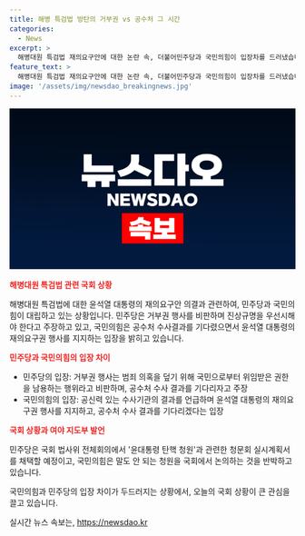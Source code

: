 ```yaml
---
title: 해병 특검법 방탄의 거부권 vs 공수처 그 시간
categories:
  - News
excerpt: >
  해병대원 특검법 재의요구안에 대한 논란 속, 더불어민주당과 국민의힘이 입장차를 드러냈습니다. 민주당은 거부권 행사를 비판하며 정쟁보다는 진상규명을 강조했고, 국민의힘은 정쟁보다는 공수처 수사 결과를 기다리자고 주장했습니다. 이에 더해, 여당은 윤대통령 탄핵 청문회를 채택할 예정이고, 국민의힘은 전당대회에서 정책 토론과 후보 선출에 주력하고 있습니다. 국회 안과 정당 내부의 엇갈린 입장에 관심이 쏠리고 있습니다.
feature_text: >
  해병대원 특검법 재의요구안에 대한 논란 속, 더불어민주당과 국민의힘이 입장차를 드러냈습니다. 민주당은 거부권 행사를 비판하며 정쟁보다는 진상규명을 강조했고, 국민의힘은 정쟁보다는 공수처 수사 결과를 기다리자고 주장했습니다. 이에 더해, 여당은 윤대통령 탄핵 청문회를 채택할 예정이고, 국민의힘은 전당대회에서 정책 토론과 후보 선출에 주력하고 있습니다. 국회 안과 정당 내부의 엇갈린 입장에 관심이 쏠리고 있습니다.
image: '/assets/img/newsdao_breakingnews.jpg'
---
```


<p><img src="/assets/img/newsdao_breakingnews.jpg" alt="ranknews 속보" /></p>

<p><b><span style="color: #ee2323;">해병대원 특검법 관련 국회 상황</span></b></p>

<p>해병대원 특검법에 대한 윤석열 대통령의 재의요구안 의결과 관련하여, 민주당과 국민의힘이 대립하고 있는 상황입니다. 민주당은 거부권 행사를 비판하며 진상규명을 우선시해야 한다고 주장하고 있고, 국민의힘은 공수처 수사결과를 기다렸으면서 윤석열 대통령의 재의요구권 행사를 지지하는 입장을 밝히고 있습니다.</p>

<p><b><span style="color: #ee2323;">민주당과 국민의힘의 입장 차이</span></b></p>

<ul>
<li>민주당의 입장: 거부권 행사는 범죄 의혹을 덮기 위해 국민으로부터 위임받은 권한을 남용하는 행위라고 비판하며, 공수처 수사 결과를 기다리자고 주장</li>
<li>국민의힘의 입장: 공신력 있는 수사기관의 결과를 언급하며 윤석열 대통령의 재의요구권 행사를 지지하고, 공수처 수사 결과를 기다리겠다는 입장</li>
</ul>

<p><b><span style="color: #ee2323;">국회 상황과 여야 지도부 발언</span></b></p>

<p>민주당은 국회 법사위 전체회의에서 '윤대통령 탄핵 청원'과 관련한 청문회 실시계획서를 채택할 예정이고, 국민의힘은 말도 안 되는 청원을 국회에서 논의하는 것을 반박하고 있습니다.</p>

<p>국민의힘과 민주당의 입장 차이가 두드러지는 상황에서, 오늘의 국회 상황이 큰 관심을 끌고 있습니다.</p>
실시간 뉴스 속보는, <a href="https://newsdao.kr" rel="dofollow">https://newsdao.kr</a>


